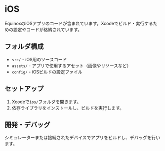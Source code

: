 # iOS

EquinoxのiOSアプリのコードが含まれています。Xcodeでビルド・実行するための設定やコードが格納されています。

## フォルダ構成

- `src/` - iOS用のソースコード
- `assets/` - アプリで使用するアセット（画像やリソースなど）
- `config/` - iOSビルドの設定ファイル

## セットアップ

1. Xcodeで`ios/`フォルダを開きます。
2. 依存ライブラリをインストールし、ビルドを実行します。

## 開発・デバッグ

シミュレーターまたは接続されたデバイスでアプリをビルドし、デバッグを行います。
